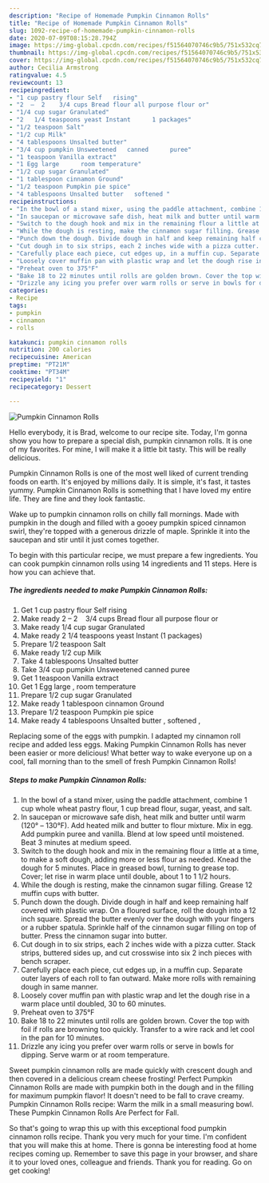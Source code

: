 ```yaml
---
description: "Recipe of Homemade Pumpkin Cinnamon Rolls"
title: "Recipe of Homemade Pumpkin Cinnamon Rolls"
slug: 1092-recipe-of-homemade-pumpkin-cinnamon-rolls
date: 2020-07-09T08:15:28.794Z
image: https://img-global.cpcdn.com/recipes/f51564070746c9b5/751x532cq70/pumpkin-cinnamon-rolls-recipe-main-photo.jpg
thumbnail: https://img-global.cpcdn.com/recipes/f51564070746c9b5/751x532cq70/pumpkin-cinnamon-rolls-recipe-main-photo.jpg
cover: https://img-global.cpcdn.com/recipes/f51564070746c9b5/751x532cq70/pumpkin-cinnamon-rolls-recipe-main-photo.jpg
author: Cecilia Armstrong
ratingvalue: 4.5
reviewcount: 13
recipeingredient:
- "1 cup pastry flour Self   rising"
- "2  –  2    3/4 cups Bread flour all purpose flour or"
- "1/4 cup sugar Granulated"
- "2   1/4 teaspoons yeast Instant      1 packages"
- "1/2 teaspoon Salt"
- "1/2 cup Milk"
- "4 tablespoons Unsalted butter"
- "3/4 cup pumpkin Unsweetened   canned      puree"
- "1 teaspoon Vanilla extract"
- "1 Egg large      room temperature"
- "1/2 cup sugar Granulated"
- "1 tablespoon cinnamon Ground"
- "1/2 teaspoon Pumpkin pie spice"
- "4 tablespoons Unsalted butter   softened "
recipeinstructions:
- "In the bowl of a stand mixer, using the paddle attachment, combine 1 cup whole wheat pastry flour, 1 cup bread flour, sugar, yeast, and salt."
- "In saucepan or microwave safe dish, heat milk and butter until warm (120° – 130°F). Add heated milk and butter to flour mixture. Mix in egg. Add pumpkin puree and vanilla. Blend at low speed until moistened. Beat 3 minutes at medium speed."
- "Switch to the dough hook and mix in the remaining flour a little at a time, to make a soft dough, adding more or less flour as needed. Knead the dough for 5 minutes. Place in greased bowl, turning to grease top. Cover; let rise in warm place until double, about 1 to 1 1/2 hours."
- "While the dough is resting, make the cinnamon sugar filling. Grease 12 muffin cups with butter."
- "Punch down the dough. Divide dough in half and keep remaining half covered with plastic wrap. On a floured surface, roll the dough into a 12 inch square. Spread the butter evenly over the dough with your fingers or a rubber spatula. Sprinkle half of the cinnamon sugar filling on top of butter. Press the cinnamon sugar into butter."
- "Cut dough in to six strips, each 2 inches wide with a pizza cutter. Stack strips, buttered sides up, and cut crosswise into six 2 inch pieces with bench scraper."
- "Carefully place each piece, cut edges up, in a muffin cup. Separate outer layers of each roll to fan outward. Make more rolls with remaining dough in same manner."
- "Loosely cover muffin pan with plastic wrap and let the dough rise in a warm place until doubled, 30 to 60 minutes."
- "Preheat oven to 375°F"
- "Bake 18 to 22 minutes until rolls are golden brown. Cover the top with foil if rolls are browning too quickly. Transfer to a wire rack and let cool in the pan for 10 minutes."
- "Drizzle any icing you prefer over warm rolls or serve in bowls for dipping. Serve warm or at room temperature."
categories:
- Recipe
tags:
- pumpkin
- cinnamon
- rolls

katakunci: pumpkin cinnamon rolls 
nutrition: 200 calories
recipecuisine: American
preptime: "PT21M"
cooktime: "PT34M"
recipeyield: "1"
recipecategory: Dessert

---
```



![Pumpkin Cinnamon Rolls](https://img-global.cpcdn.com/recipes/f51564070746c9b5/751x532cq70/pumpkin-cinnamon-rolls-recipe-main-photo.jpg)

Hello everybody, it is Brad, welcome to our recipe site. Today, I'm gonna show you how to prepare a special dish, pumpkin cinnamon rolls. It is one of my favorites. For mine, I will make it a little bit tasty. This will be really delicious.

Pumpkin Cinnamon Rolls is one of the most well liked of current trending foods on earth. It's enjoyed by millions daily. It is simple, it's fast, it tastes yummy. Pumpkin Cinnamon Rolls is something that I have loved my entire life. They are fine and they look fantastic.

Wake up to pumpkin cinnamon rolls on chilly fall mornings. Made with pumpkin in the dough and filled with a gooey pumpkin spiced cinnamon swirl, they&#39;re topped with a generous drizzle of maple. Sprinkle it into the saucepan and stir until it just comes together.


To begin with this particular recipe, we must prepare a few ingredients. You can cook pumpkin cinnamon rolls using 14 ingredients and 11 steps. Here is how you can achieve that.

<!--inarticleads1-->

##### The ingredients needed to make Pumpkin Cinnamon Rolls:

1. Get 1 cup pastry flour Self   rising
1. Make ready 2  –  2    3/4 cups Bread flour all purpose flour or
1. Make ready 1/4 cup sugar Granulated
1. Make ready 2   1/4 teaspoons yeast Instant      (1 packages)
1. Prepare 1/2 teaspoon Salt
1. Make ready 1/2 cup Milk
1. Take 4 tablespoons Unsalted butter
1. Take 3/4 cup pumpkin Unsweetened   canned      puree
1. Get 1 teaspoon Vanilla extract
1. Get 1 Egg large    ,  room temperature
1. Prepare 1/2 cup sugar Granulated
1. Make ready 1 tablespoon cinnamon Ground
1. Prepare 1/2 teaspoon Pumpkin pie spice
1. Make ready 4 tablespoons Unsalted butter ,  softened ,


Replacing some of the eggs with pumpkin. I adapted my cinnamon roll recipe and added less eggs. Making Pumpkin Cinnamon Rolls has never been easier or more delicious! What better way to wake everyone up on a cool, fall morning than to the smell of fresh Pumpkin Cinnamon Rolls! 

<!--inarticleads2-->

##### Steps to make Pumpkin Cinnamon Rolls:

1. In the bowl of a stand mixer, using the paddle attachment, combine 1 cup whole wheat pastry flour, 1 cup bread flour, sugar, yeast, and salt.
1. In saucepan or microwave safe dish, heat milk and butter until warm (120° – 130°F). Add heated milk and butter to flour mixture. Mix in egg. Add pumpkin puree and vanilla. Blend at low speed until moistened. Beat 3 minutes at medium speed.
1. Switch to the dough hook and mix in the remaining flour a little at a time, to make a soft dough, adding more or less flour as needed. Knead the dough for 5 minutes. Place in greased bowl, turning to grease top. Cover; let rise in warm place until double, about 1 to 1 1/2 hours.
1. While the dough is resting, make the cinnamon sugar filling. Grease 12 muffin cups with butter.
1. Punch down the dough. Divide dough in half and keep remaining half covered with plastic wrap. On a floured surface, roll the dough into a 12 inch square. Spread the butter evenly over the dough with your fingers or a rubber spatula. Sprinkle half of the cinnamon sugar filling on top of butter. Press the cinnamon sugar into butter.
1. Cut dough in to six strips, each 2 inches wide with a pizza cutter. Stack strips, buttered sides up, and cut crosswise into six 2 inch pieces with bench scraper.
1. Carefully place each piece, cut edges up, in a muffin cup. Separate outer layers of each roll to fan outward. Make more rolls with remaining dough in same manner.
1. Loosely cover muffin pan with plastic wrap and let the dough rise in a warm place until doubled, 30 to 60 minutes.
1. Preheat oven to 375°F
1. Bake 18 to 22 minutes until rolls are golden brown. Cover the top with foil if rolls are browning too quickly. Transfer to a wire rack and let cool in the pan for 10 minutes.
1. Drizzle any icing you prefer over warm rolls or serve in bowls for dipping. Serve warm or at room temperature.


Sweet pumpkin cinnamon rolls are made quickly with crescent dough and then covered in a delicious cream cheese frosting! Perfect Pumpkin Cinnamon Rolls are made with pumpkin both in the dough and in the filling for maximum pumpkin flavor! It doesn&#39;t need to be fall to crave creamy. Pumpkin Cinnamon Rolls recipe: Warm the milk in a small measuring bowl. These Pumpkin Cinnamon Rolls Are Perfect for Fall. 

So that's going to wrap this up with this exceptional food pumpkin cinnamon rolls recipe. Thank you very much for your time. I'm confident that you will make this at home. There is gonna be interesting food at home recipes coming up. Remember to save this page in your browser, and share it to your loved ones, colleague and friends. Thank you for reading. Go on get cooking!
